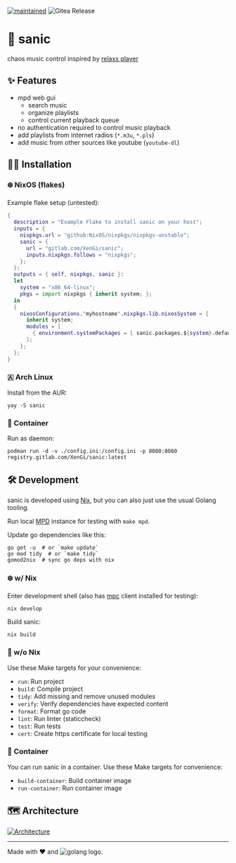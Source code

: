 [![maintained](https://img.shields.io/maintenance/yes/2024?style=flat-square)]()
![Gitea Release](https://img.shields.io/gitea/v/release/cccb/sanic?gitea_url=https%3A%2F%2Fgit.berlin.ccc.de&sort=semver&display_name=release&style=flat-square)


# 🦔 sanic

chaos music control inspired by [relaxx player][relaxx]

## ✨ Features

- mpd web gui
  - search music
  - organize playlists
  - control current playback queue
- no authentication required to control music playback
- add playlists from internet radios (`*.m3u`, `*.pls`)
- add music from other sources like youtube (`youtube-dl`)

## 👩‍💻 Installation

### ❄️ NixOS (flakes)

Example flake setup (untested):

```nix
{
  description = "Example Flake to install sanic on your host";
  inputs = {
    nixpkgs.url = "github:NixOS/nixpkgs/nixpkgs-unstable";
    sanic = {
      url = "gitlab.com/XenGi/sanic";
      inputs.nixpkgs.follows = "nixpkgs";
    };
  };
  outputs = { self, nixpkgs, sanic }:
  let
    system = "x86_64-linux";
    pkgs = import nixpkgs { inherit system; };
  in
  {
    nixosConfigurations."myhostname".nixpkgs.lib.nixosSystem = {
      inherit system;
      modules = [
        { environment.systemPackages = [ sanic.packages.${system}.default ]; }
      ];
    };
  };
}
```

### 🇦 Arch Linux

Install from the AUR:

```shell
yay -S sanic
```

### 🐳 Container

Run as daemon:

```shell
podman run -d -v ./config.ini:/config.ini -p 8080:8080 registry.gitlab.com/XenGi/sanic:latest
```

## 🛠️ Development

sanic is developed using [Nix][nix], but you can also just use the usual Golang tooling.

Run local [MPD][mpd] instance for testing with `make mpd`.

Update go dependencies like this:

```shell
go get -u  # or `make update`
go mod tidy  # or `make tidy`
gomod2nix  # sync go deps with nix
```

### ❄️ w/ Nix

Enter development shell (also has [mpc][mpc] client installed for testing):

```shell
nix develop
```

Build sanic:

```shell
nix build
```

### 🐧 w/o Nix

Use these Make targets for your convenience:

- `run`: Run project
- `build`: Compile project
- `tidy`: Add missing and remove unused modules
- `verify`: Verify dependencies have expected content
- `format`: Format go code
- `lint`: Run linter (staticcheck)
- `test`: Run tests
- `cert`: Create https certificate for local testing

### 🐳 Container

You can run sanic in a container. Use these Make targets for convenience:

- `build-container`: Build container image
- `run-container`: Run container image

## 🗺️ Architecture

[![Architecture](https://gitlab.com/XenGi/sanic/-/raw/main/architecture.drawio.svg)](https://app.diagrams.net/?mode=gitlab.com#AXenGi%2Fsanic%2Fmain%2Farchitecture.drawio.svg)

---

Made with ❤️ and ![golang logo][golang].

[relaxx]: http://relaxx.dirk-hoeschen.de/
[nix]: https://nixos.org/manual/nix/stable/
[golang]: https://go.dev/images/favicon-gopher.svg
[mpd]: https://musicpd.org/
[mpc]: https://www.musicpd.org/clients/mpc/
